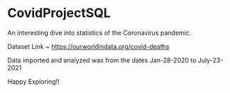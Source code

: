 # CovidProjectSQL

An interesting dive into statistics of the Coronavirus pandemic.

Dataset Link ~ https://ourworldindata.org/covid-deaths

Data imported and analyzed was from the dates Jan-28-2020 to July-23-2021

Happy Exploring!!
